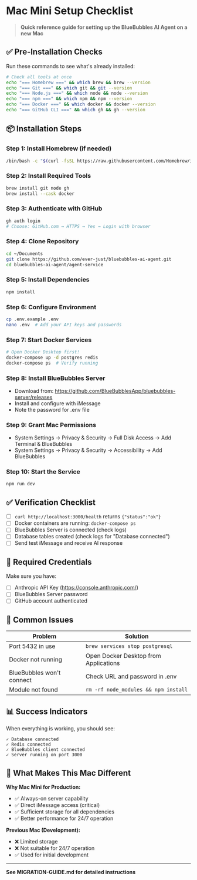 # Mac Mini Setup Checklist

> **Quick reference guide for setting up the BlueBubbles AI Agent on a new Mac**

## ✅ Pre-Installation Checks

Run these commands to see what's already installed:

```bash
# Check all tools at once
echo "=== Homebrew ===" && which brew && brew --version
echo "=== Git ===" && which git && git --version
echo "=== Node.js ===" && which node && node --version
echo "=== npm ===" && which npm && npm --version
echo "=== Docker ===" && which docker && docker --version
echo "=== GitHub CLI ===" && which gh && gh --version
```

## 📦 Installation Steps

### Step 1: Install Homebrew (if needed)
```bash
/bin/bash -c "$(curl -fsSL https://raw.githubusercontent.com/Homebrew/install/HEAD/install.sh)"
```

### Step 2: Install Required Tools
```bash
brew install git node gh
brew install --cask docker
```

### Step 3: Authenticate with GitHub
```bash
gh auth login
# Choose: GitHub.com → HTTPS → Yes → Login with browser
```

### Step 4: Clone Repository
```bash
cd ~/Documents
git clone https://github.com/ever-just/bluebubbles-ai-agent.git
cd bluebubbles-ai-agent/agent-service
```

### Step 5: Install Dependencies
```bash
npm install
```

### Step 6: Configure Environment
```bash
cp .env.example .env
nano .env  # Add your API keys and passwords
```

### Step 7: Start Docker Services
```bash
# Open Docker Desktop first!
docker-compose up -d postgres redis
docker-compose ps  # Verify running
```

### Step 8: Install BlueBubbles Server
- Download from: https://github.com/BlueBubblesApp/bluebubbles-server/releases
- Install and configure with iMessage
- Note the password for .env file

### Step 9: Grant Mac Permissions
- System Settings → Privacy & Security → Full Disk Access → Add Terminal & BlueBubbles
- System Settings → Privacy & Security → Accessibility → Add BlueBubbles

### Step 10: Start the Service
```bash
npm run dev
```

## ✅ Verification Checklist

- [ ] `curl http://localhost:3000/health` returns `{"status":"ok"}`
- [ ] Docker containers are running: `docker-compose ps`
- [ ] BlueBubbles Server is connected (check logs)
- [ ] Database tables created (check logs for "Database connected")
- [ ] Send test iMessage and receive AI response

## 🔑 Required Credentials

Make sure you have:
- [ ] Anthropic API Key (https://console.anthropic.com/)
- [ ] BlueBubbles Server password
- [ ] GitHub account authenticated

## 🚨 Common Issues

| Problem | Solution |
|---------|----------|
| Port 5432 in use | `brew services stop postgresql` |
| Docker not running | Open Docker Desktop from Applications |
| BlueBubbles won't connect | Check URL and password in .env |
| Module not found | `rm -rf node_modules && npm install` |

## 📊 Success Indicators

When everything is working, you should see:
```
✓ Database connected
✓ Redis connected
✓ BlueBubbles client connected
✓ Server running on port 3000
```

## 🎯 What Makes This Mac Different

**Why Mac Mini for Production:**
- ✅ Always-on server capability
- ✅ Direct iMessage access (critical)
- ✅ Sufficient storage for all dependencies
- ✅ Better performance for 24/7 operation

**Previous Mac (Development):**
- ❌ Limited storage
- ❌ Not suitable for 24/7 operation
- ✅ Used for initial development

---

**See MIGRATION-GUIDE.md for detailed instructions**
